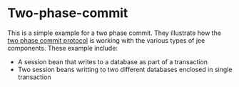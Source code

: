 # Two-phase-commit
This is a simple example for a two phase commit. They illustrate how the [two phase commit protocol](http://en.wikipedia.org/wiki/Two-phase_commit_protocol) is working with the various types of jee components.
These example include:

- A session bean that writes to a database as part of a transaction
- Two session beans writting to two different databases enclosed in single transaction